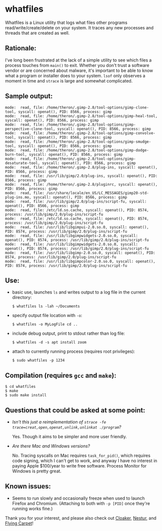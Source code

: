 # whatfiles
Whatfiles is a Linux utility that logs what files other programs read/write/create/delete on your system. It traces any new processes and threads that are created as well.

## Rationale:
I've long been frustrated at the lack of a simple utility to see which files a process touches from `main()` to exit. Whether you don't trust a software vendor or are concerned about malware, it's important to be able to know what a program or installer does to your system. `lsof` only observes a moment in time and `strace` is large and somewhat complicated.

## Sample output:
```
mode:  read, file: /home/theron/.gimp-2.8/tool-options/gimp-clone-tool, syscall: openat(), PID: 8566, process: gimp
mode:  read, file: /home/theron/.gimp-2.8/tool-options/gimp-heal-tool, syscall: openat(), PID: 8566, process: gimp
mode:  read, file: /home/theron/.gimp-2.8/tool-options/gimp-perspective-clone-tool, syscall: openat(), PID: 8566, process: gimp
mode:  read, file: /home/theron/.gimp-2.8/tool-options/gimp-convolve-tool, syscall: openat(), PID: 8566, process: gimp
mode:  read, file: /home/theron/.gimp-2.8/tool-options/gimp-smudge-tool, syscall: openat(), PID: 8566, process: gimp
mode:  read, file: /home/theron/.gimp-2.8/tool-options/gimp-dodge-burn-tool, syscall: openat(), PID: 8566, process: gimp
mode:  read, file: /home/theron/.gimp-2.8/tool-options/gimp-desaturate-tool, syscall: openat(), PID: 8566, process: gimp
mode:  read, file: /home/theron/.gimp-2.8/plug-ins, syscall: openat(), PID: 8566, process: gimp
mode:  read, file: /usr/lib/gimp/2.0/plug-ins, syscall: openat(), PID: 8566, process: gimp
mode:  read, file: /home/theron/.gimp-2.8/pluginrc, syscall: openat(), PID: 8566, process: gimp
mode:  read, file: /usr/share/locale/en_US/LC_MESSAGES/gimp20-std-plug-ins.mo, syscall: openat(), PID: 8566, process: gimp
mode:  read, file: /usr/lib/gimp/2.0/plug-ins/script-fu, syscall: openat(), PID: 8566, process: gimp
mode:  read, file: /etc/ld.so.cache, syscall: openat(), PID: 8574, process: /usr/lib/gimp/2.0/plug-ins/script-fu
mode:  read, file: /etc/ld.so.cache, syscall: openat(), PID: 8574, process: /usr/lib/gimp/2.0/plug-ins/script-fu
mode:  read, file: /usr/lib/libgimpui-2.0.so.0, syscall: openat(), PID: 8574, process: /usr/lib/gimp/2.0/plug-ins/script-fu
mode:  read, file: /usr/lib/libgimpwidgets-2.0.so.0, syscall: openat(), PID: 8574, process: /usr/lib/gimp/2.0/plug-ins/script-fu
mode:  read, file: /usr/lib/libgimpwidgets-2.0.so.0, syscall: openat(), PID: 8574, process: /usr/lib/gimp/2.0/plug-ins/script-fu
mode:  read, file: /usr/lib/libgimp-2.0.so.0, syscall: openat(), PID: 8574, process: /usr/lib/gimp/2.0/plug-ins/script-fu
mode:  read, file: /usr/lib/libgimpcolor-2.0.so.0, syscall: openat(), PID: 8574, process: /usr/lib/gimp/2.0/plug-ins/script-fu
```

## Use:

- basic use, launches `ls` and writes output to a log file in the current directory:

    `$ whatfiles ls -lah ~/Documents`

- specify output file location with `-o`:

    `$ whatfiles -o MyLogFile cd ..`

- include debug output, print to stdout rather than log file:

    `$ whatfiles -d -s apt install zoom`

- attach to currently running process (requires root privileges):

    `$ sudo whatfiles -p 1234`

## Compilation (requires `gcc` and `make`):
```
$ cd whatfiles
$ make
$ sudo make install
```

## Questions that could be asked at some point:

- _Isn't this just a reimplementation of `strace -fe trace=creat,open,openat,unlink,unlinkat ./program`?_

  Yes. Though it aims to be simpler and more user friendly.

- _Are there Mac and Windows versions?_

  No. Tracing syscalls on Mac requires `task_for_pid()`, which requires code signing, which I can't get to work, and anyway I have no interest in paying Apple $100/year to write free software. Process Monitor for Windows is pretty great.

## Known issues:

- Seems to run slowly and occasionally freeze when used to launch Firefox and Chromium. (Attaching to both with `-p [PID]` once they're running works fine.)


Thank you for your interest, and please also check out [Cloaker](https://github.com/spieglt/cloaker), [Nestur](https://github.com/spieglt/nestur), and [Flying Carpet](https://github.com/spieglt/flyingcarpet)!
